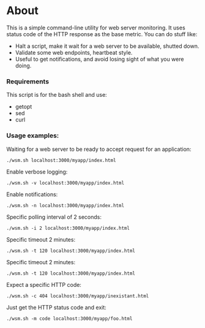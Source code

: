 # About

 This is a simple command-line utility for web server monitoring.
 It uses status code of the HTTP response as the base metric.
 You can do stuff like:
 - Halt a script, make it wait for a web server to be available, shutted down.
 - Validate some web endpoints, heartbeat style.
 - Useful to get notifications, and avoid losing sight of what you were doing.

### Requirements

 This script is for the bash shell and use:
 - getopt
 - sed
 - curl

### Usage examples:

Waiting for a web server to be ready to accept request for an application:
```
./wsm.sh localhost:3000/myapp/index.html
```

Enable verbose logging:
```
./wsm.sh -v localhost:3000/myapp/index.html
```

Enable notifications:
```
./wsm.sh -n localhost:3000/myapp/index.html
```

Specific polling interval of 2 seconds:
```
./wsm.sh -i 2 localhost:3000/myapp/index.html
```

Specific timeout 2 minutes:
```
./wsm.sh -t 120 localhost:3000/myapp/index.html
```

Specific timeout 2 minutes:
```
./wsm.sh -t 120 localhost:3000/myapp/index.html
```

Expect a specific HTTP code:
```
./wsm.sh -c 404 localhost:3000/myapp/inexistant.html
```

Just get the HTTP status code and exit:
```
./wsm.sh -m code localhost:3000/myapp/foo.html
```

